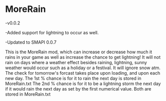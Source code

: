 # MoreRain
-v0.0.2

-Added support for lightning to occur as well.

-Updated to SMAPI 0.0.7

This is the MoreRain mod, which can increase or decrease how much it rains in your game as well as increase the chance to get lightning! It will not rain on days where a weather effect besides raining, lightning, sunny weather would occur such as a holiday or a festival. It will ignore snow atm.
The check for tomorrow's forcast takes place upon loading, and upon each new day.
The 1st % chance is for it to rain the next day is stored in MoreRain.txt
The 2nd % chance is for it to be a lightning storm the next day if it would rain the next day as set by the first numerical value.
Both are stored in MoreRain.txt

